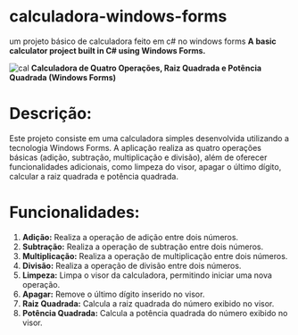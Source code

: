 # calculadora-windows-forms
um projeto básico de calculadora feito em c# no windows forms **A basic calculator project built in C# using Windows Forms.**

![cal](https://github.com/Arthur-byte-code/calculadora-windows-forms/assets/152222113/38366c67-e18d-4eeb-a6da-de0000abcb03)
**Calculadora de Quatro Operações, Raiz Quadrada e Potência Quadrada (Windows Forms)**

# Descrição:
Este projeto consiste em uma calculadora simples desenvolvida utilizando a tecnologia Windows Forms. A aplicação realiza as quatro operações básicas (adição, subtração, multiplicação e divisão), além de oferecer funcionalidades adicionais, como limpeza do visor, apagar o último dígito, calcular a raiz quadrada e potência quadrada.

# Funcionalidades:
1. **Adição:** Realiza a operação de adição entre dois números.
2. **Subtração:** Realiza a operação de subtração entre dois números.
3. **Multiplicação:** Realiza a operação de multiplicação entre dois números.
4. **Divisão:** Realiza a operação de divisão entre dois números.
5. **Limpeza:** Limpa o visor da calculadora, permitindo iniciar uma nova operação.
6. **Apagar:** Remove o último dígito inserido no visor.
7. **Raiz Quadrada:** Calcula a raiz quadrada do número exibido no visor.
8. **Potência Quadrada:** Calcula a potência quadrada do número exibido no visor.




